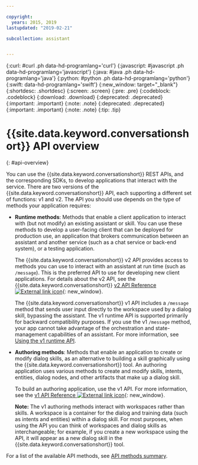 ```yaml
---

copyright:
  years: 2015, 2019
lastupdated: "2019-02-21"

subcollection: assistant


---
```


{:curl: #curl .ph data-hd-programlang='curl'}
{:javascript: #javascript .ph data-hd-programlang='javascript'}
{:java: #java .ph data-hd-programlang='java'}
{:python: #python .ph data-hd-programlang='python'}
{:swift: data-hd-programlang='swift'}
{:new_window: target="_blank"}
{:shortdesc: .shortdesc}
{:screen: .screen}
{:pre: .pre}
{:codeblock: .codeblock}
{:download: .download}
{:deprecated: .deprecated}
{:important: .important}
{:note: .note}
{:deprecated: .deprecated}
{:important: .important}
{:note: .note}
{:tip: .tip}

# {{site.data.keyword.conversationshort}} API overview
{: #api-overview}

You can use the {{site.data.keyword.conversationshort}} REST APIs, and the corresponding SDKs, to develop applications that interact with the service. There are two versions of the {{site.data.keyword.conversationshort}} API, each supporting a different set of functions: v1 and v2. The API you should use depends on the type of methods your application requires:

- **Runtime methods**: Methods that enable a client application to interact with (but not modify) an existing assistant or skill. You can use these methods to develop a user-facing client that can be deployed for production use, an application that brokers communication between an assistant and another service (such as a chat service or back-end system), or a testing application.

  The {{site.data.keyword.conversationshort}} v2 API provides access to methods you can use to interact with an assistant at run time (such as `/message`). This is the preferred API to use for developing new client applications. For details about the v2 API, see the {{site.data.keyword.conversationshort}} [v2 API Reference ![External link icon](../../icons/launch-glyph.svg "External link icon")](https://{DomainName}/apidocs/assistant-v2){: new_window}.

  The {{site.data.keyword.conversationshort}} v1 API includes a `/message` method that sends user input directly to the workspace used by a dialog skill, bypassing the assistant. The v1 runtime API is supported primarily for backward compatibility purposes. If you use the v1 `/message` method, your app cannot take advantage of the orchestration and state-management capabilities of an assistant. For more information, see [Using the v1 runtime API](/docs/services/assistant?topic=assistant-api-client#v1-api).

- **Authoring methods**: Methods that enable an application to create or modify dialog skills, as an alternative to building a skill graphically using the {{site.data.keyword.conversationshort}} tool. An authoring application uses various methods to create and modify skills, intents, entities, dialog nodes, and other artifacts that make up a dialog skill.

  To build an authoring application, use the v1 API. For more information, see the [v1 API Reference ![External link icon](../../icons/launch-glyph.svg "External link icon")](https://{DomainName}/apidocs/assistant){: new_window}.

  **Note:** The v1 authoring methods interact with workspaces rather than skills. A workspace is a container for the dialog and training data (such as intents and entities) within a dialog skill. For most purposes, when using the API you can think of workspaces and dialog skills as interchangeable; for example, if you create a new workspace using the API, it will appear as a new dialog skill in the {{site.data.keyword.conversationshort}} tool.

For a list of the available API methods, see [API methods summary](/docs/services/assistant?topic=assistant-api-methods).